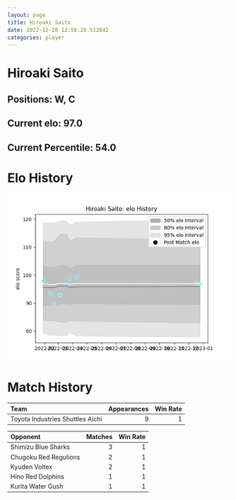 ```yaml
---  
layout: page  
title: Hiroaki Saito  
date: 2022-12-28 12:58:20.512842  
categories: player  
---
```

# Hiroaki Saito

## Positions: W, C

## Current elo: 97.0

## Current Percentile: 54.0

# Elo History


![elo history](history_HiroakiSaito.png)
# Match History


| Team                             |   Appearances |   Win Rate |
|:---------------------------------|--------------:|-----------:|
| Toyota Industries Shuttles Aichi |             9 |          1 |

| Opponent              |   Matches |   Win Rate |
|:----------------------|----------:|-----------:|
| Shimizu Blue Sharks   |         3 |          1 |
| Chugoku Red Regulions |         2 |          1 |
| Kyuden Voltex         |         2 |          1 |
| Hino Red Dolphins     |         1 |          1 |
| Kurita Water Gush     |         1 |          1 |